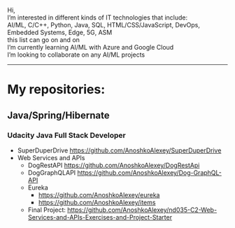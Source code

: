 Hi,</br>
I’m interested in different kinds of IT technologies that include:</br>
AI/ML, C/C++, Python, Java, SQL, HTML/CSS/JavaScript, DevOps, Embedded Systems, Edge, 5G, ASM</br>
this list can go on and on</br>
I’m currently learning AI/ML with Azure and Google Cloud</br>
I’m looking to collaborate on any AI/ML projects</br>

---------------------------------------------------------------------------------------------------
# My repositories: #
## Java/Spring/Hibernate ##
### Udacity Java Full Stack Developer ###
* SuperDuperDrive https://github.com/AnoshkoAlexey/SuperDuperDrive
* Web Services and APIs
   * DogRestAPI https://github.com/AnoshkoAlexey/DogRestApi
   * DogGraphQLAPI https://github.com/AnoshkoAlexey/Dog-GraphQL-API
   * Eureka
       * https://github.com/AnoshkoAlexey/eureka
       * https://github.com/AnoshkoAlexey/items
   * Final Project: https://github.com/AnoshkoAlexey/nd035-C2-Web-Services-and-APIs-Exercises-and-Project-Starter
       
<!--For an expanded catalog of my repositories, please, check https://anoshkoalexey.github.io/-->
